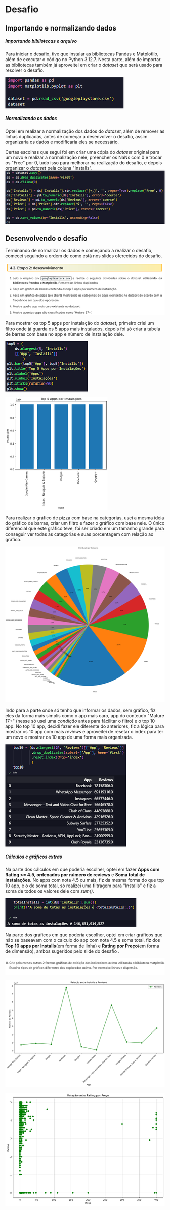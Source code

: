 # Desafio
## Importando e normalizando dados
##### Importando bibliotecas e arquivo
Para iniciar o desafio, tive que instalar as bibliotecas Pandas e Matplotlib, além de executar o código no Python 3.12.7. Nesta parte, além de importar as bibliotecas também já aproveitei em criar o *dataset* que será usado para resolver o desafio.

![Imagem Ambiente](../evidencias/importBibliotecas.png)

##### Normalizando os dados
Optei em realizar a normalização dos dados do *dataset*, além de remover as linhas duplicadas, antes de começar a desenvolver o desafio, assim organizaria os dados e modificaria eles se necessário.

Certas escolhas que segui foi em criar uma cópia do *dataset* original para um novo e realizar a normalização nele, preencher os NaNs com 0 e trocar os "Free" por 0, tudo isso para melhorar na realização do desafio, e depois organizar o *dataset* pela coluna "Installs".
![Imagem Normalização](../evidencias/normalizacaoDados.png)

## Desenvolvendo o desafio
Terminando de normalizar os dados e começando a realizar o desafio, comecei seguindo a ordem de como está nos slides oferecidos do desafio.

![Imagem Desenvolvimento Desafio](../evidencias/desenvolvimentoSlide.png)


Para mostrar os top 5 apps por instalação do *dataset*, primeiro criei um filtro onde já guarda os 5 apps mais instalados, depois foi só criar a tabela de barras com base no app e número de instalação dele.

![Imagem Top 5 código](../evidencias/top5Codigo.png)

![Imagem Top 5 gráfico](../evidencias/top5Grafico.png)

Para realizar o gráfico de pizza com base na categorias, usei a mesma ideia do gráfico de barras, criar um filtro e fazer o gráfico com base nele. O único diferencial que este gráfico teve, foi ser criado em um tamanho grande para conseguir ver todas as categorias e suas porcentagem com relação ao gráfico.

![Imagem Gráfico Pizza](../evidencias/graficoPizza.png)



Indo para a parte onde só tenho que informar os dados, sem gráfico, fiz eles da forma mais simplis como o app mais caro, app do conteudo "Mature 17+" (nesse só usei uma *condição* antes para fácilitar o filtro) e o top 10 app.
No top 10 app, decidi fazer ele diferente do anteriores, fiz a lógica para mostrar os 10 app com mais *reviews* e aproveitei de resetar o index para ter um novo e mostrar os 10 app de uma forma mais organizada.

![Imagem Top 10](../evidencias/top10.png)

##### Cálculos e gráficos extras
Na parte dos cálculos em que poderia escolher, optei em fazer __Apps com Rating >= 4.5, ordenados por número de reviews__ e __Soma total de instalações__. No apps com nota 4.5 ou mais, fiz da mesma forma do que top 10 app, e o de soma total, só realizei uma filtragem para "Installs" e fiz a soma de todos os valores dele com *sum()*.

![Imagem Soma total](../evidencias/somaTotal.png)


Na parte dos gráficos em que poderia escolher, optei em criar gráficos que não se baseavam com o calculo do app com nota 4.5 e soma total, fiz dos __Top 10 apps por Installs__(em forma de linha) e __Rating por Preço__(em forma de dimensão), ambos sugeridos pelo slide do desafio .

![Imagem Etapa 8](../evidencias/desenvolvimento8.png)


![Imagem Gráfico de linha](../evidencias/graficoLinha.png)

![Imagem Gráfico de dimensão](../evidencias/graficoDimensao.png)